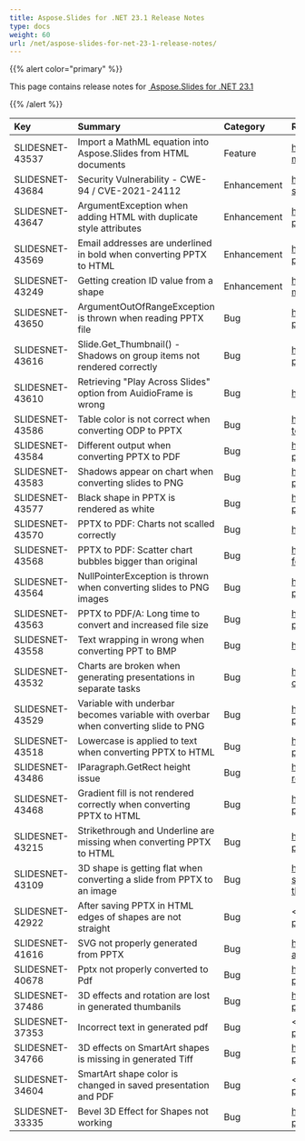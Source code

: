 ```yaml
---
title: Aspose.Slides for .NET 23.1 Release Notes
type: docs
weight: 60
url: /net/aspose-slides-for-net-23-1-release-notes/
---
```


{{% alert color="primary" %}} 

This page contains release notes for [ Aspose.Slides for .NET 23.1](https://www.nuget.org/packages/Aspose.Slides.NET/)

{{% /alert %}} 

|**Key**|**Summary**|**Category**|**Related Documentation**|
| :- | :- | :- | :- |
|SLIDESNET-43537|Import a MathML equation into Aspose.Slides from HTML documents|Feature|<https://docs.aspose.com/slides/net/powerpoint-math-equations/>
|SLIDESNET-43684|Security Vulnerability - CWE-94 / CVE-2021-24112 |Enhancement|<https://docs.aspose.com/slides/net/presentation-security/>
|SLIDESNET-43647|ArgumentException when adding HTML with duplicate style attributes|Enhancement|<https://docs.aspose.com/slides/net/manage-paragraph/#import-html-text-in-paragraphs>
|SLIDESNET-43569|Email addresses are underlined in bold when converting PPTX to HTML|Enhancement|<https://docs.aspose.com/slides/net/convert-powerpoint-to-html/>
|SLIDESNET-43249|Getting creation ID value from a shape|Enhancement|<https://docs.aspose.com/slides/net/shape-manipulations/>
|SLIDESNET-43650|ArgumentOutOfRangeException is thrown when reading PPTX file|Bug|<https://docs.aspose.com/slides/net/open-presentation/>
|SLIDESNET-43616|Slide.Get_Thumbnail() - Shadows on group items not rendered correctly|Bug|<https://docs.aspose.com/slides/net/convert-powerpoint-to-png/>
|SLIDESNET-43610|Retrieving "Play Across Slides" option from AuidioFrame is wrong|Bug|<https://docs.aspose.com/slides/net/audio-frame/>
|SLIDESNET-43586|Table color is not correct when converting ODP to PPTX|Bug|<https://docs.aspose.com/slides/net/convert-odp-to-pptx/>
|SLIDESNET-43584|Different output when converting PPTX to PDF|Bug|<https://docs.aspose.com/slides/net/convert-powerpoint-to-pdf/>
|SLIDESNET-43583|Shadows appear on chart when converting slides to PNG|Bug|<https://docs.aspose.com/slides/net/convert-powerpoint-to-png/>
|SLIDESNET-43577|Black shape in PPTX is rendered as white|Bug|<https://docs.aspose.com/slides/net/convert-powerpoint-to-png/>
|SLIDESNET-43570|PPTX to PDF: Charts not scalled correctly|Bug|<https://docs.aspose.com/slides/net/multithreading/>
|SLIDESNET-43568|PPTX to PDF: Scatter chart bubbles bigger than original|Bug|<https://docs.aspose.com/slides/net/chart-formatting/>
|SLIDESNET-43564|NullPointerException is thrown when converting slides to PNG images|Bug|<https://docs.aspose.com/slides/net/convert-powerpoint-to-png/>
|SLIDESNET-43563|PPTX to PDF/A: Long time to convert and increased file size|Bug|<https://docs.aspose.com/slides/net/convert-powerpoint-to-pdf/>
|SLIDESNET-43558|Text wrapping in wrong when converting PPT to BMP|Bug|<https://docs.aspose.com/slides/net/convert-slide/>
|SLIDESNET-43532|Charts are broken when generating presentations in separate tasks|Bug|<https://docs.aspose.com/slides/net/powerpoint-charts/>
|SLIDESNET-43529|Variable with underbar becomes variable with overbar when converting slide to PNG|Bug|<https://docs.aspose.com/slides/net/convert-powerpoint-to-png/>
|SLIDESNET-43518|Lowercase is applied to text when converting PPTX to HTML|Bug|<https://docs.aspose.com/slides/net/convert-powerpoint-to-html/>
|SLIDESNET-43486|IParagraph.GetRect height issue|Bug|<https://docs.aspose.com/slides/net/paragraph/#get-rectangular-coordinates-of-paragraph>
|SLIDESNET-43468|Gradient fill is not rendered correctly when converting PPTX to HTML|Bug|<https://docs.aspose.com/slides/net/convert-powerpoint-to-html/>
|SLIDESNET-43215|Strikethrough and Underline are missing when converting PPTX to HTML|Bug|<https://docs.aspose.com/slides/net/convert-powerpoint-to-html/>
|SLIDESNET-43109|3D shape is getting flat when converting a slide from PPTX to an image|Bug|<https://docs.aspose.com/slides/net/convert-slide/#converting-slides-to-bitmap-and-saving-the-images-in-png>
|SLIDESNET-42922|After saving PPTX in HTML edges of shapes are not straight|Bug|< https://docs.aspose.com/slides/net/convert-powerpoint-to-html/>
|SLIDESNET-41616|SVG not properly generated from PPTX|Bug|<https://docs.aspose.com/slides/net/render-slide-as-svg-image/>
|SLIDESNET-40678|Pptx not properly converted to Pdf|Bug|<https://docs.aspose.com/slides/net/convert-powerpoint-to-pdf/>
|SLIDESNET-37486|3D effects and rotation are lost in generated thumbanils|Bug|<https://docs.aspose.com/slides/net/convert-powerpoint-to-png/>
|SLIDESNET-37353|Incorrect text in generated pdf|Bug|< https://docs.aspose.com/slides/net/convert-powerpoint-to-pdf/>
|SLIDESNET-34766|3D effects on SmartArt shapes is missing in generated Tiff|Bug|<https://docs.aspose.com/slides/net/convert-powerpoint-to-tiff/>
|SLIDESNET-34604|SmartArt shape color is changed in saved presentation and PDF|Bug|< https://docs.aspose.com/slides/net/convert-powerpoint-to-pdf/>
|SLIDESNET-33335|Bevel 3D Effect for Shapes not working|Bug|<https://docs.aspose.com/slides/net/3d-presentation/>